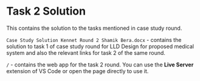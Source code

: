 # Task 2 Solution
This contains the solution to the tasks mentioned in case study round.

`Case Study Solution Kennet Round 2 Shamik Bera.docx` - contains the solution to task 1 of case study round for LLD Design for proposed medical system and also the relevant links for task 2 of the same round.

`/` - contains the web app for the task 2 round. You can use the **Live Server** extension of VS Code or open the page directly to use it.
